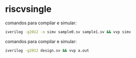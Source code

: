# riscvsingle

comandos para compilar e simular: 
   ```bash
   iverilog -g2012 -o simv sample0.sv sample1.sv && vvp simv
   ```

comandos para compilar e simular: 
   ```bash
   iverilog -g2012 design.sv && vvp a.out
   ```